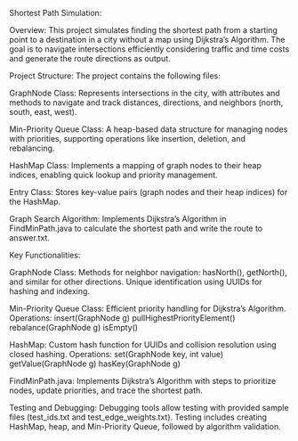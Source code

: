 Shortest Path Simulation:

Overview:
This project simulates finding the shortest path from a starting point to a destination in a city without a map using Dijkstra’s Algorithm. The goal is to navigate intersections efficiently considering traffic and time costs and generate the route directions as output.

Project Structure: The project contains the following files:

GraphNode Class: Represents intersections in the city, with attributes and methods to navigate and track distances, directions, and neighbors (north, south, east, west).

Min-Priority Queue Class: A heap-based data structure for managing nodes with priorities, supporting operations like insertion, deletion, and rebalancing.

HashMap Class: Implements a mapping of graph nodes to their heap indices, enabling quick lookup and priority management.

Entry Class: Stores key-value pairs (graph nodes and their heap indices) for the HashMap.

Graph Search Algorithm: Implements Dijkstra’s Algorithm in FindMinPath.java to calculate the shortest path and write the route to answer.txt.

Key Functionalities:

GraphNode Class: Methods for neighbor navigation: hasNorth(), getNorth(), and similar for other directions. Unique identification using UUIDs for hashing and indexing.

Min-Priority Queue Class: Efficient priority handling for Dijkstra’s Algorithm.
Operations:
insert(GraphNode g)
pullHighestPriorityElement()
rebalance(GraphNode g)
isEmpty()

HashMap: Custom hash function for UUIDs and collision resolution using closed hashing.
Operations:
set(GraphNode key, int value)
getValue(GraphNode g)
hasKey(GraphNode g)

FindMinPath.java: Implements Dijkstra’s Algorithm with steps to prioritize nodes, update priorities, and trace the shortest path.

Testing and Debugging: Debugging tools allow testing with provided sample files (test_ids.txt and test_edge_weights.txt). Testing includes creating HashMap, heap, and Min-Priority Queue, followed by algorithm validation.
